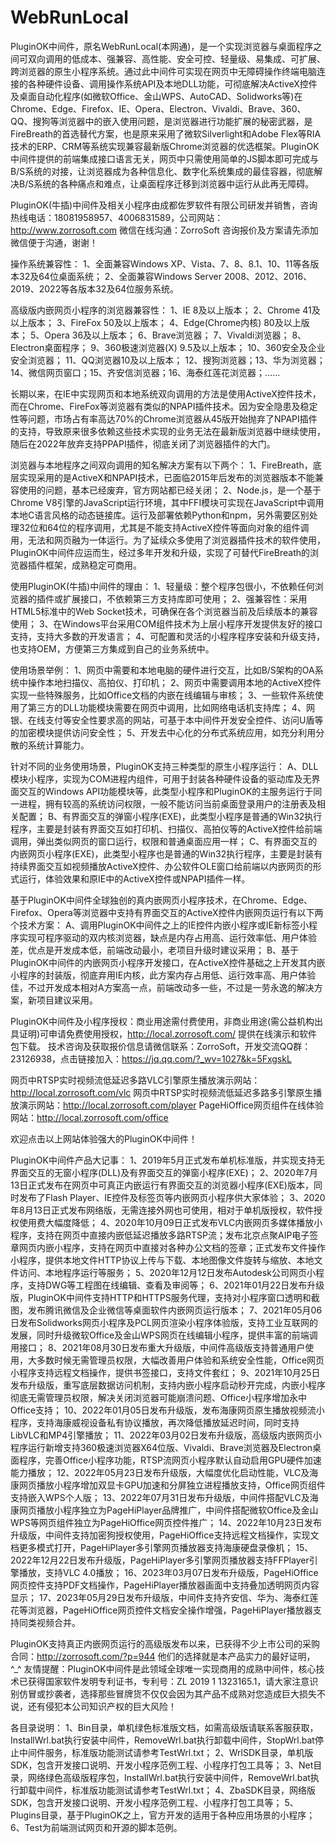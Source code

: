 # WebRunLocal
PluginOK中间件，原名WebRunLocal(本网通)，是一个实现浏览器与桌面程序之间可双向调用的低成本、强兼容、高性能、安全可控、轻量级、易集成、可扩展、跨浏览器的原生小程序系统。通过此中间件可实现在网页中无障碍操作终端电脑连接的各种硬件设备、调用操作系统API及本地DLL功能，可彻底解决ActiveX控件及桌面自动化程序(如微软Office、金山WPS、AutoCAD、Solidworks等)在Chrome、Edge、Firefox、IE、Opera、Electron、Vivaldi、Brave、360、QQ、搜狗等浏览器中的嵌入使用问题，是浏览器进行功能扩展的秘密武器，是FireBreath的首选替代方案，也是原来采用了微软Silverlight和Adobe Flex等RIA技术的ERP、CRM等系统实现兼容最新版Chrome浏览器的优选框架。PluginOK中间件提供的前端集成接口语言无关，网页中只需使用简单的JS脚本即可完成与B/S系统的对接，让浏览器成为各种信息化、数字化系统集成的最佳容器，彻底解决B/S系统的各种痛点和难点，让桌面程序迁移到浏览器中运行从此再无障碍。

PluginOK(牛插)中间件及相关小程序由成都佐罗软件有限公司研发并销售，咨询热线电话：18081958957、4006831589，公司网站：http://www.zorrosoft.com 微信在线沟通：ZorroSoft 咨询报价及方案请先添加微信便于沟通，谢谢！

操作系统兼容性： 1、全面兼容Windows XP、Vista、7、8、8.1、10、11等各版本32及64位桌面系统； 2、全面兼容Windows Server 2008、2012、2016、2019、2022等各版本32及64位服务系统。

高级版内嵌网页小程序的浏览器兼容性： 1、IE 8及以上版本； 2、Chrome 41及以上版本； 3、FireFox 50及以上版本； 4、Edge(Chrome内核) 80及以上版本； 5、Opera 36及以上版本； 6、Brave浏览器； 7、Vivaldi浏览器； 8、Electron桌面程序； 9、360极速浏览器(X) 9.5及以上版本； 10、360安全及企业安全浏览器； 11、QQ浏览器10及以上版本； 12、搜狗浏览器；13、华为浏览器；14、微信网页窗口；15、齐安信浏览器；16、海泰红莲花浏览器；......

长期以来，在IE中实现网页和本地系统双向调用的方法是使用ActiveX控件技术，而在Chrome、FireFox等浏览器有类似的NPAPI插件技术。因为安全隐患及稳定性等问题，市场占有率高达70%的Chrome浏览器从45版开始抛弃了NPAPI插件的支持，导致原来很多依赖这些技术实现的业务无法在最新版浏览器中继续使用，随后在2022年放弃支持PPAPI插件，彻底关闭了浏览器插件的大门。

浏览器与本地程序之间双向调用的知名解决方案有以下两个： 1、FireBreath，底层实现采用的是ActiveX和NPAPI技术，已面临2015年后发布的浏览器版本不能兼容使用的问题，基本已经废弃，官方网站都已经关闭； 2、Node.js，是一个基于Chrome V8引擎的JavaScript运行环境，其中FFI模块可实现在JavaScript中调用本地C语言风格的动态链接库。运行及部署依赖Python和npm，另外需要区别处理32位和64位的程序调用，尤其是不能支持ActiveX控件等面向对象的组件调用，无法和网页融为一体运行。为了延续众多使用了浏览器插件技术的软件使用，PluginOK中间件应运而生，经过多年开发和升级，实现了可替代FireBreath的浏览器插件框架，成熟稳定可商用。

使用PluginOK(牛插)中间件的理由： 
1、轻量级：整个程序包很小，不依赖任何浏览器的插件或扩展接口，不依赖第三方支持库即可使用； 
2、强兼容性：采用HTML5标准中的Web Socket技术，可确保在各个浏览器当前及后续版本的兼容使用； 
3、在Windows平台采用COM组件技术为上层小程序开发提供友好的接口支持，支持大多数的开发语言； 
4、可配置和灵活的小程序程序安装和升级支持，也支持OEM，方便第三方集成到自己的业务系统中。

使用场景举例： 
1、网页中需要和本地电脑的硬件进行交互，比如B/S架构的OA系统中操作本地扫描仪、高拍仪、打印机； 
2、网页中需要调用本地的ActiveX控件实现一些特殊服务，比如Office文档的内嵌在线编辑与审核； 
3、一些软件系统使用了第三方的DLL功能模块需要在网页中调用，比如网络电话机支持库； 
4、网银、在线支付等安全性要求高的网站，可基于本中间件开发安全控件、访问U盾等的加密模块提供访问安全性； 
5、开发去中心化的分布式系统应用，如充分利用分散的系统计算能力。

针对不同的业务使用场景，PluginOK支持三种类型的原生小程序运行： A、DLL模块小程序，实现为COM进程内组件，可用于封装各种硬件设备的驱动库及无界面交互的Windows API功能模块等，此类型小程序和PluginOK的主服务运行于同一进程，拥有较高的系统访问权限，一般不能访问当前桌面登录用户的注册表及相关配置； B、有界面交互的弹窗小程序(EXE)，此类型小程序是普通的Win32执行程序，主要是封装有界面交互如打印机、扫描仪、高拍仪等的ActiveX控件给前端调用，弹出类似网页的窗口运行，权限和普通桌面应用一样； C、有界面交互的内嵌网页小程序(EXE)，此类型小程序也是普通的Win32执行程序，主要是封装有持续界面交互如视频播放ActiveX控件、办公软件OLE窗口给前端以内嵌网页的形式运行，体验效果和原IE中的ActiveX控件或NPAPI插件一样。

基于PluginOK中间件全球独创的真内嵌网页小程序技术，在Chrome、Edge、Firefox、Opera等浏览器中支持有界面交互的ActiveX控件内嵌网页运行有以下两个技术方案： A、调用PluginOK中间件之上的IE控件内嵌小程序或IE新标签小程序实现可程序驱动的双内核浏览器，缺点是内存占用高、运行效率低、用户体验差，优点是开发成本低，前端改动最小，老项目升级时建议采用； B、基于PluginOK中间件的内嵌网页小程序开发接口，在ActiveX控件基础之上开发其内嵌小程序的封装版，彻底弃用IE内核，此方案内存占用低、运行效率高、用户体验佳，不过开发成本相对A方案高一点，前端改动多一些，不过是一劳永逸的解决方案，新项目建议采用。

PluginOK中间件及小程序授权：商业用途需付费使用，非商业用途(需公益机构出具证明)可申请免费使用授权，http://local.zorrosoft.com/ 提供在线演示和软件包下载。 技术咨询及获取报价信息请微信联系：ZorroSoft，开发交流QQ群：23126938，点击链接加入：https://jq.qq.com/?_wv=1027&k=5FxgskL

网页中RTSP实时视频流低延迟多路VLC引擎原生播放演示网站：http://local.zorrosoft.com/vlc 
网页中RTSP实时视频流低延迟多路多引擎原生播放演示网站：http://local.zorrosoft.com/player 
PageHiOffice网页组件在线体验网站：http://local.zorrosoft.com/office

欢迎点击以上网站体验强大的PluginOK中间件！

PluginOK中间件产品大记事： 
1、2019年5月正式发布单机标准版，并实现支持无界面交互的无窗小程序(DLL)及有界面交互的弹窗小程序(EXE)；
2、2020年7月13日正式发布在网页中可真正内嵌运行有界面交互的浏览器小程序(EXE)版本，同时发布了Flash Player、IE控件及标签页等内嵌网页小程序供大家体验； 
3、2020年8月13日正式发布网络版，无需连接外网也可使用，相对于单机版授权，软件授权使用费大幅度降低；
4、2020年10月09日正式发布VLC内嵌网页多媒体播放小程序，支持在网页中直接内嵌低延迟播放多路RTSP流；发布北京点聚AIP电子签章网页内嵌小程序，支持在网页中直接对各种办公文档的签章；正式发布文件操作小程序，提供本地文件HTTP协议上传与下载、本地图像文件旋转与缩放、本地文件访问、本地程序运行等服务；
5、2020年12月12日发布Autodesk公司网页小程序，支持DWG等工程图在线编辑、查看及审阅等；
6、2021年01月22日发布升级版，PluginOK中间件支持HTTP和HTTPS服务代理，支持对小程序窗口透明和截图，发布腾讯微信及企业微信等桌面软件内嵌网页运行版本；
7、2021年05月06日发布Solidworks网页小程序及PCL网页渲染小程序体验版，支持工业互联网的发展，同时升级微软Office及金山WPS网页在线编辑小程序，提供丰富的前端调用接口；
8、2021年08月30日发布重大升级版，中间件高级版支持普通用户使用，大多数时候无需管理员权限，大幅改善用户体验和系统安全性能，Office网页小程序支持远程文档操作，提供书签接口，支持文件套红；
9、2021年10月25日发布升级版，重写底层数据访问机制，支持内嵌小程序启动秒开完成，内嵌小程序彻底无需管理员权限，解决关闭浏览器可能崩溃问题、Office小程序增加永中Office支持；
10、2022年01月05日发布升级版，发布海康网页原生播放视频流小程序，支持海康威视设备私有协议播放，再次降低播放延迟时间，同时支持LibVLC和MP4引擎播放；
11、2022年03月02日发布升级版，高级版内嵌网页小程序运行新增支持360极速浏览器X64位版、Vivaldi、Brave浏览器及Electron桌面程序，完善Office小程序功能，RTSP流网页小程序默认自动启用GPU硬件加速能力播放；
12、2022年05月23日发布升级版，大幅度优化启动性能，VLC及海康网页播放小程序增加双显卡GPU加速和分屏独立进程播放支持，Office网页组件支持嵌入WPS个人版；
13、2022年07月31日发布升级版，中间件搭配VLC及海康网页播放小程序独立为PageHiPlayer品牌推广，中间件搭配微软Office及金山WPS等网页组件独立为PageHiOffice网页控件推广；
14、2022年10月23日发布升级版，中间件支持加密狗授权使用，PageHiOffice支持远程文档操作，实现文档更多模式打开，PageHiPlayer多引擎网页播放器支持海康硬盘录像机；
15、2022年12月22日发布升级版，PageHiPlayer多引擎网页播放器支持FFPlayer引擎播放，支持VLC 4.0播放；
16、2023年03月07日发布升级版，PageHiOffice网页控件支持PDF文档操作，PageHiPlayer播放器画面中支持叠加透明网页内容显示；
17、2023年05月29日发布升级版，中间件支持齐安信、华为、海泰红莲花等浏览器，PageHiOffice网页控件文档安全操作增强，PageHiPlayer播放器支持同类视频合并。

PluginOK支持真正内嵌网页运行的高级版发布以来，已获得不少上市公司的采购合同：http://zorrosoft.com/?p=944 他们的选择就是本产品实力的最好证明，^_^ 友情提醒：PluginOK中间件是此领域全球唯一实现商用的成熟中间件，核心技术已获得国家软件发明专利证书，专利号：ZL 2019 1 1323165.1，请大家注意识别仿冒或抄袭者，选择那些冒牌货不仅仅会因为其产品不成熟对您造成巨大损失不说，还有侵犯本公司知识产权的巨大风险！

各目录说明： 
1、Bin目录，单机绿色标准版文档，如需高级版请联系客服获取，InstallWrl.bat执行安装中间件，RemoveWrl.bat执行卸载中间件，StopWrl.bat停止中间件服务，标准版功能测试请参考TestWrl.txt； 
2、WrlSDK目录，单机版SDK，包含开发接口说明、开发小程序范例工程、小程序打包工具等；
3、Net目录，网络绿色高级版程序包，InstallWrl.bat执行安装中间件，RemoveWrl.bat执行卸载中间件，标准版功能测试请参考TestWrl.txt； 
4、ZbaSDK目录，网络版SDK，包含开发接口说明、开发小程序范例工程、小程序打包工具等； 
5、Plugins目录，基于PluginOK之上，官方开发的适用于各种应用场景的小程序；
6、Test为前端测试网页和开源的脚本范例。
